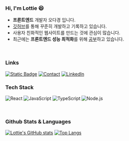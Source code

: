 

### Hi, I'm Lottie 😆

- <b>프론트엔드</b> 개발자 오다경 입니다.
- <a href="https://github.com/OhDaky">깃허브</a>를 통해 꾸준히 개발하고 기록하고 있습니다.
- 사용자 친화적인 웹사이트를 만드는 것에 관심이 많습니다.
- 최근에는 <b>프론트엔드 성능 최적화</b>를 위해 <a href="">공부</a>하고 있습니다.

<br />

### Links

[![Static Badge](https://img.shields.io/badge/Notion%20-9e9e9e?logo=Notion)](https://www.notion.so/ohlottie/Oh-Lottie-9121afc286cd4b2ea4c13d47a2d13dde?pvs=4)
[![Contact](https://img.shields.io/badge/Email-9e9e9e?logo=gmail&logoColor=white)](mailto:ttakko88@gmail.com)
[![LinkedIn](https://img.shields.io/badge/LinkedIn-9e9e9e?&logo=linkedin&logoColor=white)](https://www.linkedin.com/in/ohlottie/)

### Tech Stack

![React](https://img.shields.io/badge/-React-9e9e9e?style=flat&logo=react&logoColor=white&text=white) ![JavaScript](https://img.shields.io/badge/-JavaScript-9e9e9e?style=flat&logo=javascript&logoColor=white) ![TypeScript](https://img.shields.io/badge/-TypeScript-9e9e9e?style=flat&logo=typescript&logoColor=white) ![Node.js](https://img.shields.io/badge/-Node.js-9e9e9e?style=flat&logo=node.js&logoColor=white)

<br>

### Github Stats & Languages

[![Lottie's GitHub stats](https://github-readme-stats-five-beta-38.vercel.app/api?username=OhDaky&custom_title=Dakyeong's&nbsp;github&count_private=true&title_color=ffffff&text_color=ffffff&bg_color=90,a1c4fd,c2e9fb&show_icons=true&theme=discord_old_blurple)](https://github.com/anuraghazra/github-readme-stats)
[![Top Langs](https://github-readme-stats-five-beta-38.vercel.app/api/top-langs/?username=OhDaky&custom_title=Languages&layout=compact&title_color=ffffff&bg_color=90,a1c4fd,c2e9fb&text_color=ffffff)](https://github.com/yourusername/github-readme-stats)


